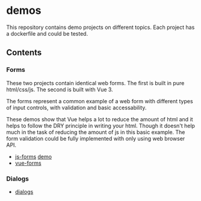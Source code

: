 # demos

This repository contains demo projects on different topics. Each project has a dockerfile and could be tested.

## Contents

### Forms

These two projects contain identical web forms. The first is built in pure html/css/js. The second is built with Vue 3.

The forms represent a common example of a web form with different types of input controls, with validation and basic accessability.

These demos show that Vue helps a lot to reduce the amount of html and it helps to follow the DRY principle in writing your html. Though it doesn't help much in the task of reducing the amount of js in this basic example. The form validation could be fully implemented with only using web browser API.

- [js-forms](/js-forms/) [demo](https://demo.arfedulov.dev/js-forms/)
- [vue-forms](/vue-forms/)

### Dialogs
- [dialogs](/dialogs/)

